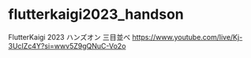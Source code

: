 # flutterkaigi2023_handson

FlutterKaigi 2023 ハンズオン 三目並べ
https://www.youtube.com/live/Kj-3UcIZc4Y?si=wwv5Z9gQNuC-Vo2o
